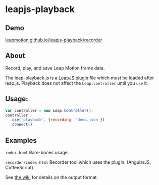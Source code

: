 leapjs-playback
==========

## Demo

[leapmotion.github.io/leapjs-playback/recorder](http://leapmotion.github.io/leapjs-playback/recorder)


## About

Record, play, and save Leap Motion frame data.

The leap-playback.js is a [LeapJS plugin](https://developer.leapmotion.com/leapjs/plugins) file which must be loaded
after leap.js.  Playback does not affect the `Leap.controller` until you `use` it:

## Usage:

```javascript
var controller = new Leap.Controller();
controller
  .use('playback', {recording: 'demo.json'})
  .connect()

```

## Examples

`index.html` Bare-bones usage.

`recorder/index.html` Recorder tool which uses the plugin.  (AngularJS, CoffeeScript)

See [the wiki](https://github.com/leapmotion/leapjs-playback/wiki/Format-Spec) for details on the output format.

